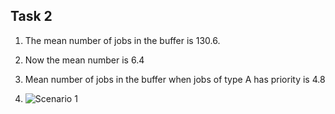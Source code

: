 ## Task 2

1. The mean number of jobs in the buffer is 130.6.

2. Now the mean number is 6.4

3. Mean number of jobs in the buffer when jobs of type A has priority is 4.8

4. ![Scenario 1](/images/task2_BPrio_const.png)